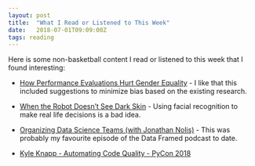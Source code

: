 ```yaml
---
layout: post
title:  "What I Read or Listened to This Week"
date:   2018-07-01T09:09:00Z
tags: reading
---
```

Here is some non-basketball content I read or listened to this week that I found interesting:


* [How Performance Evaluations Hurt Gender Equality](http://behavioralscientist.org/how-performance-evaluations-hurt-gender-equality/) - I like that this included suggestions to minimize bias based on the existing research.

* [When the Robot Doesn’t See Dark Skin](https://www.nytimes.com/2018/06/21/opinion/facial-analysis-technology-bias.html) - Using facial recognition to make real life decisions is a bad idea.

* [Organizing Data Science Teams (with Jonathan Nolis)](https://www.datacamp.com/community/podcast/organizing-data-science-teams) - This was probably my favourite episode of the Data Framed podcast to date.

* [Kyle Knapp - Automating Code Quality - PyCon 2018](https://www.youtube.com/watch?v=G1lDk_WKXvY)
